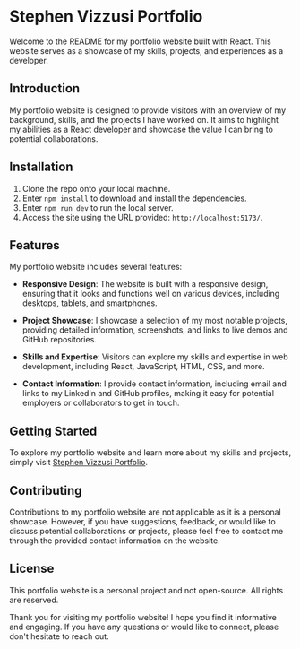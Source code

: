 # Stephen Vizzusi Portfolio

Welcome to the README for my portfolio website built with React. This website serves as a showcase of my skills, projects, and experiences as a developer.

## Introduction

My portfolio website is designed to provide visitors with an overview of my background, skills, and the projects I have worked on. It aims to highlight my abilities as a React developer and showcase the value I can bring to potential collaborations.

## Installation

1. Clone the repo onto your local machine.
2. Enter `npm install` to download and install the dependencies.
3. Enter `npm run dev` to run the local server.
4. Access the site using the URL provided: `http://localhost:5173/`.

## Features

My portfolio website includes several features:

- **Responsive Design**: The website is built with a responsive design, ensuring that it looks and functions well on various devices, including desktops, tablets, and smartphones.

- **Project Showcase**: I showcase a selection of my most notable projects, providing detailed information, screenshots, and links to live demos and GitHub repositories.

- **Skills and Expertise**: Visitors can explore my skills and expertise in web development, including React, JavaScript, HTML, CSS, and more.

- **Contact Information**: I provide contact information, including email and links to my LinkedIn and GitHub profiles, making it easy for potential employers or collaborators to get in touch.

## Getting Started

To explore my portfolio website and learn more about my skills and projects, simply visit [Stephen Vizzusi Portfolio](https://www.stephenvizzusi.com/).

## Contributing

Contributions to my portfolio website are not applicable as it is a personal showcase. However, if you have suggestions, feedback, or would like to discuss potential collaborations or projects, please feel free to contact me through the provided contact information on the website.

## License

This portfolio website is a personal project and not open-source. All rights are reserved.

Thank you for visiting my portfolio website! I hope you find it informative and engaging. If you have any questions or would like to connect, please don't hesitate to reach out.
